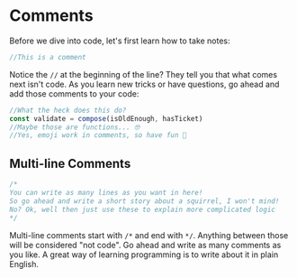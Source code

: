 # Comments

Before we dive into code, let's first learn how to take notes:

```js
//This is a comment
```

Notice the `//` at the beginning of the line? They tell you that what comes
next isn't code. As you learn new tricks or have questions, go ahead and
add those comments to your code:

```js
//What the heck does this do?
const validate = compose(isOldEnough, hasTicket)
//Maybe those are functions... 🤓
//Yes, emoji work in comments, so have fun 🎉
```

## Multi-line Comments

```js
/*
You can write as many lines as you want in here!
So go ahead and write a short story about a squirrel, I won't mind!
No? Ok, well then just use these to explain more complicated logic
*/
```

Multi-line comments start with `/*` and end with `*/`. Anything between those
will be considered "not code". Go ahead and write as many comments as you like.
A great way of learning programming is to write about it in plain English.